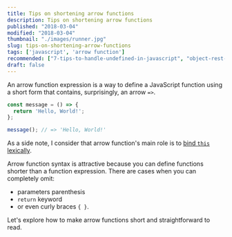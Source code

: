 ```yaml
---
title: Tips on shortening arrow functions
description: Tips on shortening arrow functions
published: "2018-03-04"
modified: "2018-03-04"
thumbnail: "./images/runner.jpg"
slug: tips-on-shortening-arrow-functions
tags: ['javascript', 'arrow function']
recommended: ["7-tips-to-handle-undefined-in-javascript", "object-rest-spread-properties-javascript", "7-architectural-attributes-of-a-reliable-react-component"]
draft: false
---
```


An arrow function expression is a way to define a JavaScript function using a short form that contains, surprisingly, an arrow `=>`.  

```javascript
const message = () => {
  return 'Hello, World!';
};

message(); // => 'Hello, World!'
```

As a side note, I consider that arrow function's main role is to [bind `this` lexically](https://dmitripavlutin.com/gentle-explanation-of-this-in-javascript/#71thisinarrowfunction).  

Arrow function syntax is attractive because you can define functions shorter than a function expression. There are cases when you can completely omit:  

* parameters parenthesis
* `return` keyword 
* or even curly braces `{ }`.  

Let's explore how to make arrow functions short and straightforward to read.  